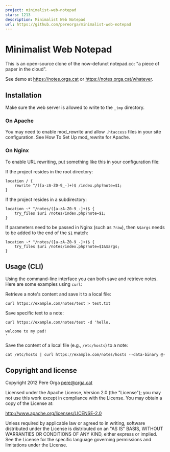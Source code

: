 ```yaml
---
project: minimalist-web-notepad
stars: 1213
description: Minimalist Web Notepad
url: https://github.com/pereorga/minimalist-web-notepad
---
```


Minimalist Web Notepad
======================

This is an open-source clone of the now-defunct notepad.cc: "a piece of paper in the cloud".

See demo at https://notes.orga.cat or https://notes.orga.cat/whatever.

Installation
------------

Make sure the web server is allowed to write to the `_tmp` directory.

### On Apache

You may need to enable mod\_rewrite and allow `.htaccess` files in your site configuration. See How To Set Up mod\_rewrite for Apache.

### On Nginx

To enable URL rewriting, put something like this in your configuration file:

If the project resides in the root directory:

```
location / {
    rewrite ^/([a-zA-Z0-9_-]+)$ /index.php?note=$1;
}
```

If the project resides in a subdirectory:

```
location ~* ^/notes/([a-zA-Z0-9_-]+)$ {
    try_files $uri /notes/index.php?note=$1;
}
```

If parameters need to be passed in Nginx (such as `?raw`), then `&$args` needs to be added to the end of the `$1` match:

```
location ~* ^/notes/([a-zA-Z0-9_-]+)$ {
    try_files $uri /notes/index.php?note=$1&$args;
}
```

Usage (CLI)
-----------

Using the command-line interface you can both save and retrieve notes. Here are some examples using `curl`:

Retrieve a note's content and save it to a local file:

```
curl https://example.com/notes/test > test.txt
```

Save specific text to a note:

```
curl https://example.com/notes/test -d 'hello,

welcome to my pad!
'
```

Save the content of a local file (e.g., `/etc/hosts`) to a note:

```
cat /etc/hosts | curl https://example.com/notes/hosts --data-binary @-
```

Copyright and license
---------------------

Copyright 2012 Pere Orga pere@orga.cat

Licensed under the Apache License, Version 2.0 (the "License"); you may not use this work except in compliance with the License. You may obtain a copy of the License at:

http://www.apache.org/licenses/LICENSE-2.0

Unless required by applicable law or agreed to in writing, software distributed under the License is distributed on an "AS IS" BASIS, WITHOUT WARRANTIES OR CONDITIONS OF ANY KIND, either express or implied. See the License for the specific language governing permissions and limitations under the License.
